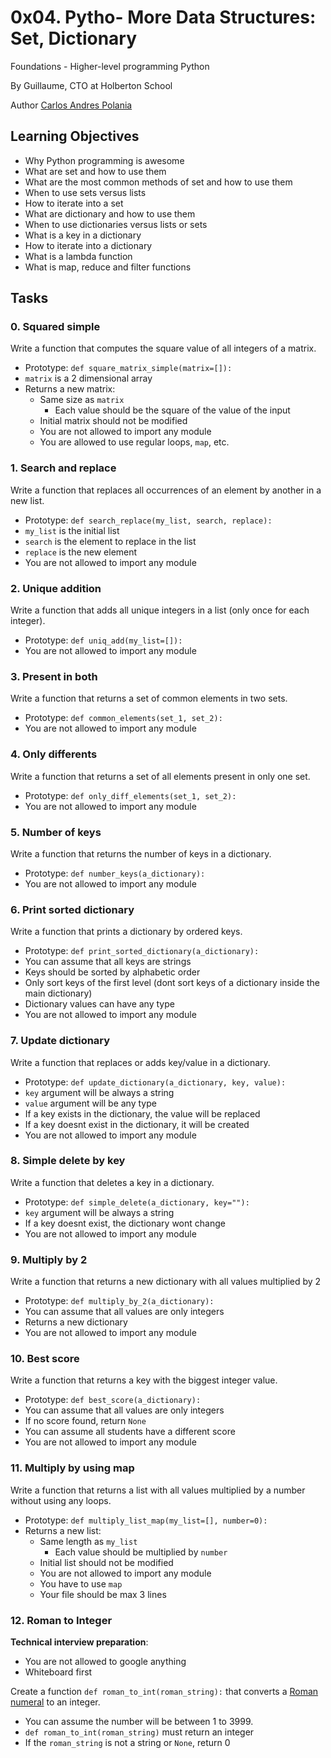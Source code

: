 # 0x04. Pytho- More Data Structures: Set, Dictionary

Foundations - Higher-level programming  Python

By Guillaume, CTO at Holberton School

Author [Carlos Andres Polania](https://twitter.com/timberdev)

## Learning Objectives

 - Why Python programming is awesome
 -   What are set and how to use them
 -   What are the most common methods of set and how to use them
 -   When to use sets versus lists
 -   How to iterate into a set
 -   What are dictionary and how to use them
 -   When to use dictionaries versus lists or sets
 -   What is a key in a dictionary
 -   How to iterate into a dictionary
 -   What is a lambda function
 -   What is map, reduce and filter functions

## Tasks

### 0. Squared simple
Write a function that computes the square value of all integers of a matrix.

-   Prototype:  `def square_matrix_simple(matrix=[]):`
-   `matrix`  is a 2 dimensional array
-   Returns a new matrix:
    -   Same size as  `matrix`
        -   Each value should be the square of the value of the input
	-   Initial matrix should not be modified
	-   You are not allowed to import any module
	-   You are allowed to use regular loops,  `map`, etc.

### 1. Search and replace

Write a function that replaces all occurrences of an element by another in a new list.

-   Prototype:  `def search_replace(my_list, search, replace):`
-   `my_list`  is the initial list
-   `search`  is the element to replace in the list
-   `replace`  is the new element
-   You are not allowed to import any module

### 2. Unique addition

Write a function that adds all unique integers in a list (only once for each integer).

-   Prototype:  `def uniq_add(my_list=[]):`
-   You are not allowed to import any module

### 3. Present in both

Write a function that returns a set of common elements in two sets.

-   Prototype:  `def common_elements(set_1, set_2):`
-   You are not allowed to import any module

### 4. Only differents

Write a function that returns a set of all elements present in only one set.

-   Prototype:  `def only_diff_elements(set_1, set_2):`
-   You are not allowed to import any module

### 5. Number of keys

Write a function that returns the number of keys in a dictionary.

-   Prototype:  `def number_keys(a_dictionary):`
-   You are not allowed to import any module

### 6. Print sorted dictionary
Write a function that prints a dictionary by ordered keys.

-   Prototype:  `def print_sorted_dictionary(a_dictionary):`
-   You can assume that all keys are strings
-   Keys should be sorted by alphabetic order
-   Only sort keys of the first level (dont sort keys of a dictionary inside the main dictionary)
-   Dictionary values can have any type
-   You are not allowed to import any module

### 7. Update dictionary
Write a function that replaces or adds key/value in a dictionary.

-   Prototype:  `def update_dictionary(a_dictionary, key, value):`
-   `key`  argument will be always a string
-   `value`  argument will be any type
-   If a key exists in the dictionary, the value will be replaced
-   If a key doesnt exist in the dictionary, it will be created
-   You are not allowed to import any module


### 8. Simple delete by key
Write a function that deletes a key in a dictionary.

-   Prototype:  `def simple_delete(a_dictionary, key=""):`
-   `key`  argument will be always a string
-   If a key doesnt exist, the dictionary wont change
-   You are not allowed to import any module

### 9. Multiply by 2

Write a function that returns a new dictionary with all values multiplied by 2

-   Prototype:  `def multiply_by_2(a_dictionary):`
-   You can assume that all values are only integers
-   Returns a new dictionary
-   You are not allowed to import any module

### 10. Best score
Write a function that returns a key with the biggest integer value.

-   Prototype:  `def best_score(a_dictionary):`
-   You can assume that all values are only integers
-   If no score found, return  `None`
-   You can assume all students have a different score
-   You are not allowed to import any module

### 11. Multiply by using map
Write a function that returns a list with all values multiplied by a number without using any loops.

-   Prototype:  `def multiply_list_map(my_list=[], number=0):`
-   Returns a new list:
    -   Same length as  `my_list`
        -   Each value should be multiplied by  `number`
	-   Initial list should not be modified
	-   You are not allowed to import any module
	-   You have to use  `map`
	-   Your file should be max 3 lines

### 12. Roman to Integer
**Technical interview preparation**:

-   You are not allowed to google anything
-   Whiteboard first

Create a function  `def roman_to_int(roman_string):`  that converts a  [Roman numeral](https://intranet.hbtn.io/rltoken/g7UKrGGWwbRJRkdB3tFThg "Roman numeral")  to an integer.

-   You can assume the number will be between 1 to 3999.
-   `def roman_to_int(roman_string)`  must return an integer
-   If the  `roman_string`  is not a string or  `None`, return 0
